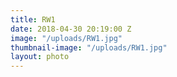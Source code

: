 ```yaml
---
title: RW1
date: 2018-04-30 20:19:00 Z
image: "/uploads/RW1.jpg"
thumbnail-image: "/uploads/RW1.jpg"
layout: photo
---
```

